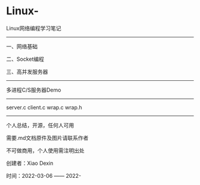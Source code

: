 
# Linux-
Linux网络编程学习笔记
******************************************************
一、网络基础


二、Socket编程



三、高并发服务器
******************************************************

多进程C/S服务器Demo
******************************************************
server.c
client.c
wrap.c
wrap.h 
******************************************************

个人总结，开源，任何人可用

需要.md文档原件及图片请联系作者

不可做商用，个人使用需注明出处

创建者：Xiao Dexin

时间：2022-03-06 —— 2022-
